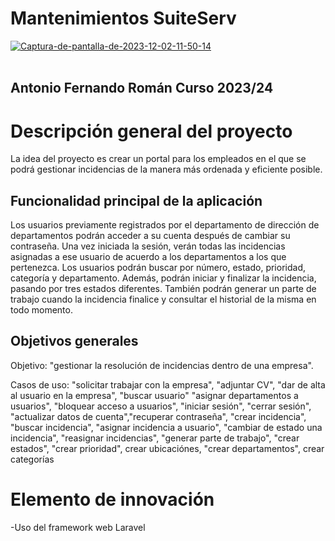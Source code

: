# Mantenimientos SuiteServ

<a href="https://imgbb.com/"><img src="https://i.ibb.co/qy5564Z/Captura-de-pantalla-de-2023-12-02-11-50-14.png" alt="Captura-de-pantalla-de-2023-12-02-11-50-14" border="0"></a><br /><a target='_blank' href='https://imgbb.com/'></a><br />

## Antonio Fernando Román Curso 2023/24

# Descripción general del proyecto

La idea del proyecto es crear un portal para los empleados en el que se podrá gestionar incidencias de la manera más ordenada y eficiente posible.

## Funcionalidad principal de la aplicación

Los usuarios previamente registrados por el departamento de dirección de departamentos podrán acceder a su cuenta después de cambiar su contraseña. Una vez iniciada la sesión, verán todas las incidencias asignadas a ese usuario de acuerdo a los departamentos a los que pertenezca. Los usuarios podrán buscar por número, estado, prioridad, categoría y departamento. Además, podrán iniciar y finalizar la incidencia, pasando por tres estados diferentes. También podrán generar un parte de trabajo cuando la incidencia finalice y consultar el historial de la misma en todo momento.

## Objetivos generales

Objetivo: "gestionar la resolución de incidencias dentro de una empresa".

Casos de uso: "solicitar trabajar con la empresa", "adjuntar CV", "dar de alta al usuario en la empresa", "buscar usuario" "asignar departamentos a usuarios", "bloquear acceso a usuarios", "iniciar sesión", "cerrar sesión", "actualizar datos de cuenta","recuperar contraseña", "crear incidencia", "buscar incidencia", "asignar incidencia a usuario", "cambiar de estado una incidencia", "reasignar incidencias", "generar parte de trabajo", "crear estados", "crear prioridad", crear ubicaciónes, "crear departamentos", crear categorías 

# Elemento de innovación

-Uso del framework web Laravel
